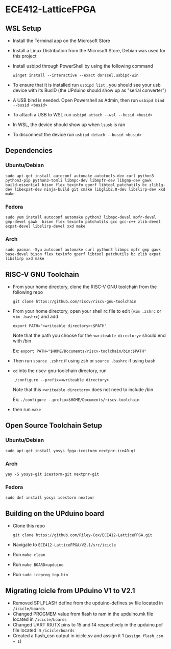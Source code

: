 # ECE412-LatticeFPGA
## WSL Setup
- Install the Terminal app on the Microsoft Store
- Install a Linux Distribution from the Microsoft Store, Debian was used for this project
- Install usbipd through PowerShell by using the following command
  
  ```
  winget install --interactive --exact dorssel.usbipd-win
  ```
- To ensure that it is installed run `usbipd list` , you should see your usb device with its BusID (the UPduino should show up as "serial converter")
- A USB bind is needed. Open Powershell as Admin, then run `usbipd bind --busid <busid>`
- To attach a USB to WSL run `usbipd attach --wsl --busid <busid>`
- In WSL, the device should show up when `lsusb` is ran
- To disconnect the device run `usbipd detach --busid <busid>`

## Dependencies
### Ubuntu/Debian
```
sudo apt-get install autoconf automake autotools-dev curl python3 python3-pip python3-tomli libmpc-dev libmpfr-dev libgmp-dev gawk build-essential bison flex texinfo gperf libtool patchutils bc zlib1g-dev libexpat-dev ninja-build git cmake libglib2.0-dev libslirp-dev xxd make
```
### Fedora
```
sudo yum install autoconf automake python3 libmpc-devel mpfr-devel gmp-devel gawk  bison flex texinfo patchutils gcc gcc-c++ zlib-devel expat-devel libslirp-devel xxd make
```
### Arch
```
sudo pacman -Syu autoconf automake curl python3 libmpc mpfr gmp gawk base-devel bison flex texinfo gperf libtool patchutils bc zlib expat libslirp xxd make
```
## RISC-V GNU Toolchain
- From your home directory, clone the RISC-V GNU toolchain from the following repo 

  ```
  git clone https://github.com/riscv/riscv-gnu-toolchain
  ```

- From your home directory, open your shell rc file to edit (`vim .zshrc` or `vim .bashrc`) and add
  ```
  export PATH="<writeable directory>:$PATH"
  ```
  Note that the path you choose for the `<writeable directory>` should end with /bin
  
  Ex: `export PATH="$HOME/Documents/riscv-toolchain/bin:$PATH"`
- Then run `source .zshrc` if using zsh or `source .bashrc` if using bash
  
- `cd` into the riscv-gnu-toolchain directory, run
  ```
  ./configure --prefix=<writeable directory>
  ```
  Note that this `<writeable directory>` does not need to include /bin
  
  Ex: `./configure --prefix=$HOME/Documents/riscv-toolchain`
- then run `make`
  
  
## Open Source Toolchain Setup
### Ubuntu/Debian
```
sudo apt-get install yosys fpga-icestorm nextpnr-ice40-qt
```
### Arch
```
yay -S yosys-git icestorm-git nextpnr-git
```
### Fedora
```
sudo dnf install yosys icestorm nextpnr
```


## Building on the UPduino board
- Clone this repo
  ```
  git clone https://github.com/Riley-Cox/ECE412-LatticeFPGA.git
  ```
  
- Navigate to `ECE412-LatticeFPGA/V2.1/src/icicle` 
- Run `make clean`
- Run `make BOARD=upduino`
- Run `sudo iceprog top.bin`


## Migrating Icicle from UPduino V1 to V2.1
- Removed SPI_FLASH define from the upduino-defines.sv file located in `/icicle/boards`
- Changed PROGMEM value from flash to ram in the upduino.mk file located in `/icicle/boards`
- Changed UART RX/TX pins to 15 and 14 respectively in the upduino.pcf file located in `/icicle/boards`
- Created a flash_csn output in icicle.sv and assign it 1 (`assign flash_csn = 1`)
